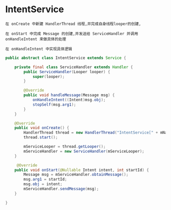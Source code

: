 # IntentService

    在 onCreate 中新建 HandlerThread 线程,并完成自身线程looper的创建,

    在 onStart 中完成 Message 的创建,并发送给 ServiceHandler 并调用 onHandleIntent 来做具体的处理

    在 onHandleIntent 中实现具体逻辑

``` java
public abstract class IntentService extends Service {

    private final class ServiceHandler extends Handler {
        public ServiceHandler(Looper looper) {
            super(looper);
        }

        @Override
        public void handleMessage(Message msg) {
            onHandleIntent((Intent)msg.obj);
            stopSelf(msg.arg1);
        }
    }

    @Override
    public void onCreate() {
        HandlerThread thread = new HandlerThread("IntentService[" + mName + "]");
        thread.start();

        mServiceLooper = thread.getLooper();
        mServiceHandler = new ServiceHandler(mServiceLooper);
    }

     @Override
    public void onStart(@Nullable Intent intent, int startId) {
        Message msg = mServiceHandler.obtainMessage();
        msg.arg1 = startId;
        msg.obj = intent;
        mServiceHandler.sendMessage(msg);
    }

}
```